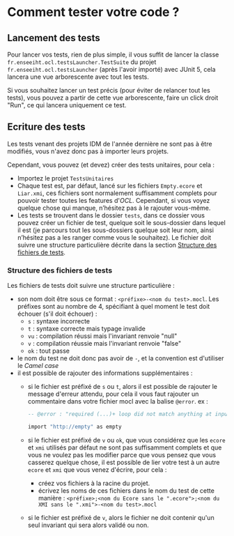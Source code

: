 # Comment tester votre code ?

## Lancement des tests

Pour lancer vos tests, rien de plus simple, il vous suffit de lancer la classe `fr.enseeiht.ocl.testsLauncher.TestSuite` du projet `fr.enseeiht.ocl.testsLauncher` (après l'avoir importé) avec JUnit 5, cela lancera une vue arborescente avec tout les tests.

Si vous souhaitez lancer un test précis (pour éviter de relancer tout les tests), vous pouvez a partir de cette vue arborescente, faire un click droit "Run", ce qui lancera uniquement ce test.

## Ecriture des tests

Les tests venant des projets IDM de l'année dernière ne sont pas à être modifiés, vous n'avez donc pas à importer leurs projets.

Cependant, vous pouvez (et devez) créer des tests unitaires, pour cela : 
- Importez le projet `TestsUnitaires`
- Chaque test est, par défaut, lancé sur les fichiers `Empty.ecore` et `Liar.xmi`, ces fichiers sont normalement suffisamment complets pour pouvoir tester toutes les features d'*OCL*. Cependant, si vous voyez quelque chose qui manque, n’hésitez pas à le rajouter vous-même. 
- Les tests se trouvent dans le dossier `tests`, dans ce dossier vous pouvez créer un fichier de test, quelque soit le sous-dossier dans lequel il est (je parcours tout les sous-dossiers quelque soit leur nom, ainsi n’hésitez pas a les ranger comme vous le souhaitez). Le fichier doit suivre une structure particulière décrite dans la section [Structure des fichiers de tests](#structure-des-fichiers-de-tests).

### Structure des fichiers de tests
Les fichiers de tests doit suivre une structure particulière :
- son nom doit être sous ce format : `<préfixe>-<nom du test>.mocl`. Les préfixes sont au nombre de 4, spécifiant à quel moment le test doit échouer (s'il doit échouer) :
	- `s` : syntaxe incorrecte
	- `t` : syntaxe correcte mais typage invalide
	- `vu` : compilation réussi mais l'invariant renvoie "null"
	- `v` : compilation réussie mais l'invariant renvoie "false"
	- `ok` : tout passe
- le nom du test ne doit donc pas avoir de `-`, et la convention est d'utiliser le *Camel case*
- il est possible de rajouter des informations supplémentaires : 
	- si le fichier est préfixé de `s` ou `t`, alors il est possible de rajouter le message d'erreur attendu, pour cela il vous faut rajouter un commentaire dans votre fichier mocl avec la balise `@error`. ex :
 
		 ```ada
		 -- @error : "required (...)+ loop did not match anything at input '<EOF>'"
   		 
		 import "http://empty" as empty
		 ```

	- si le fichier est préfixé de `v` ou `ok`, que vous considérez que les `ecore` et `xmi` utilisés par défaut ne sont pas suffisamment complets et que vous ne voulez pas les modifier parce que vous pensez que vous casserez quelque chose, il est possible de lier votre test à un autre `ecore` et `xmi` que vous venez d'écrire, pour cela :
		- créez vos fichiers à la racine du projet.
		- écrivez les noms de ces fichiers dans le nom du test de cette manière : `<préfixe>;<nom du Ecore sans le ".ecore">;<nom du XMI sans le ".xmi">-<nom du test>.mocl`
	- si le fichier est préfixé de `v`, alors le fichier ne doit contenir qu'un seul invariant qui sera alors validé ou non. 
